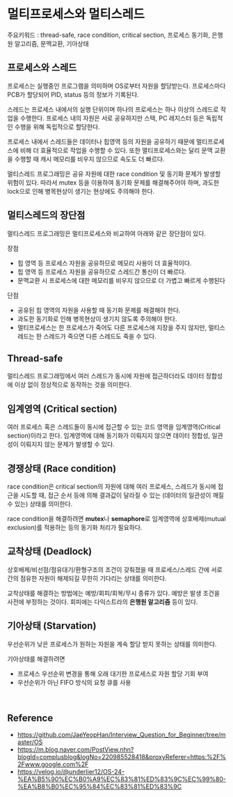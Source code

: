 # 멀티프로세스와 멀티스레드

주요키워드 : thread-safe, race condition, critical section, 프로세스 동기화, 은행원 알고리즘, 문맥교환, 기아상태



## 프로세스와 스레드

프로세스는 실행중인 프로그램을 의미하며 OS로부터 자원을 할당받는다. 프로세스마다 PCB가 할당되어 PID, status 등의 정보가 기록된다.

스레드는 프로세스 내에서의 실행 단위이며 하나의 프로세스는 하나 이상의 스레드로 작업을 수행한다. 프로세스 내의 자원은 서로 공유하지만 스택, PC 레지스터 등은 독립적인 수행을 위해 독립적으로 할당한다. 

프로세스 내에서 스레드들은 데이터나 힙영역 등의 자원을 공유하기 때문에 멀티프로세스에 비해 더 효율적으로 작업을 수행할 수 있다. 또한 멀티프로세스와는 달리 문맥 교환을 수행할 때 캐시 메모리를 비우지 않으므로 속도도 더 빠르다.

멀티스레드 프로그래밍은 공유 자원에 대한 race condition 및 동기화 문제가 발생할 위험이 있다. 따라서 mutex 등을 이용하여 동기화 문제를 해결해주어야 하며, 과도한 lock으로 인해 병목현상이 생기는 현상에도 주의해야 한다.



## 멀티스레드의 장단점

멀티스레드 프로그래밍은 멀티프로세스와 비교하여 아래와 같은 장단점이 있다.

장점

- 힙 영역 등 프로세스 자원을 공유하므로 메모리 사용이 더 효율적이다.
- 힙 영역 등 프로세스 자원을 공유하므로 스레드간 통신이 더 빠르다.
- 문맥교환 시 프로세스에 대한 메모리를 비우지 않으므로 더 가볍고 빠르게 수행된다

단점

- 공유된 힙 영역의 자원을 사용할 때 동기화 문제를 해결해야 한다.
- 과도한 동기화로 인해 병목현상이 생기지 않도록 주의해야 한다.
- 멀티프로세스는 한 프로세스가 죽어도 다른 프로세스에 지장을 주지 않지만, 멀티스레드는 한 스레드가 죽으면 다른 스레드도 죽을 수 있다.



## Thread-safe

멀티스레드 프로그래밍에서 여러 스레드가 동시에 자원에 접근하더라도 데이터 정합성에 이상 없이 정상적으로 동작하는 것을 의미한다.



## 임계영역 (Critical section)

여러 프로세스 혹은 스레드들이 동시에 접근할 수 있는 코드 영역을 임계영역(Critical section)이라고 한다. 임계영역에 대해 동기화가 이뤄지지 않으면 데이터 정합성, 일관성이 이뤄지지 않는 문제가 발생할 수 있다.



## 경쟁상태 (Race condition)

race condition은 critical section의 자원에 대해 여러 프로세스, 스레드가 동시에 접근을 시도할 때, 접근 순서 등에 의해 결과값이 달라질 수 있는 (데이터의 일관성이 깨질 수 있는) 상태를 의미한다.

race condition을 해결하려면 **mutex**나 **semaphore**로 임계영역에 상호배제(mutual exclusion)를 적용하는 등의 동기화 처리가 필요하다.



## 교착상태 (Deadlock)

상호배제/비선점/점유대기/환형구조의 조건이 갖춰졌을 때 프로세스/스레드 간에 서로간의 점유한 자원이 해제되길 무한히 기다리는 상태를 의미한다.

교착상태를 해결하는 방법에는 예방/회피/회복/무시 종류가 있다. 예방은 발생 조건을 사전에 부정하는 것이다. 회피에는 다익스트라의 **은행원 알고리즘** 등이 있다.



 ## 기아상태 (Starvation)

우선순위가 낮은 프로세스가 원하는 자원을 계속 할당 받지 못하는 상태를 의미한다.

기아상태를 해결하려면

- 프로세스 우선순위 변경을 통해 오래 대기한 프로세스로 자원 할당 기회 부여
- 우선순위가 아닌 FIFO 방식의 요청 큐를 사용



<br>

## Reference

- https://github.com/JaeYeopHan/Interview_Question_for_Beginner/tree/master/OS
- https://m.blog.naver.com/PostView.nhn?blogId=complusblog&logNo=220985528418&proxyReferer=https:%2F%2Fwww.google.com%2F
- https://velog.io/@underlier12/OS-24-%EA%B5%90%EC%B0%A9%EC%83%81%ED%83%9C%EC%99%80-%EA%B8%B0%EC%95%84%EC%83%81%ED%83%9C
